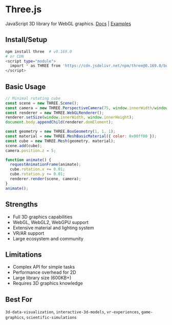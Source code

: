 # Three.js
JavaScript 3D library for WebGL graphics. [Docs](https://threejs.org/docs/) | [Examples](https://threejs.org/examples/)

## Install/Setup
```bash
npm install three  # v0.169.0
# or CDN
<script type="module">
  import * as THREE from 'https://cdn.jsdelivr.net/npm/three@0.169.0/build/three.module.js';
</script>
```

## Basic Usage
```javascript
// Minimal rotating cube
const scene = new THREE.Scene();
const camera = new THREE.PerspectiveCamera(75, window.innerWidth/window.innerHeight, 0.1, 1000);
const renderer = new THREE.WebGLRenderer();
renderer.setSize(window.innerWidth, window.innerHeight);
document.body.appendChild(renderer.domElement);

const geometry = new THREE.BoxGeometry(1, 1, 1);
const material = new THREE.MeshBasicMaterial({ color: 0x00ff00 });
const cube = new THREE.Mesh(geometry, material);
scene.add(cube);
camera.position.z = 5;

function animate() {
  requestAnimationFrame(animate);
  cube.rotation.x += 0.01;
  cube.rotation.y += 0.01;
  renderer.render(scene, camera);
}
animate();
```

## Strengths
- Full 3D graphics capabilities
- WebGL, WebGL2, WebGPU support
- Extensive material and lighting system
- VR/AR support
- Large ecosystem and community

## Limitations
- Complex API for simple tasks
- Performance overhead for 2D
- Large library size (600KB+)
- Requires 3D graphics knowledge

## Best For
`3d-data-visualization`, `interactive-3d-models`, `vr-experiences`, `game-graphics`, `scientific-simulations`